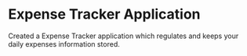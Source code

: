 ﻿# Expense Tracker Application
Created a Expense Tracker application which regulates and keeps your daily expenses information stored. 

